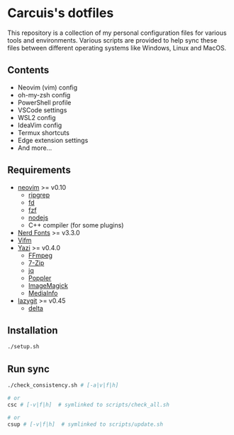 # Carcuis's dotfiles

This repository is a collection of my personal configuration files for various tools and environments.
Various scripts are provided to help sync these files between different operating systems like Windows, Linux and MacOS.

## Contents

* Neovim (vim) config
* oh-my-zsh config
* PowerShell profile
* VSCode settings
* WSL2 config
* IdeaVim config
* Termux shortcuts
* Edge extension settings
* And more...

## Requirements

* [neovim](https://neovim.io/) >= v0.10
  * [ripgrep](https://github.com/BurntSushi/ripgrep)
  * [fd](https://github.com/sharkdp/fd)
  * [fzf](https://github.com/junegunn/fzf)
  * [nodejs](https://nodejs.org/)
  * C++ compiler (for some plugins)
* [Nerd Fonts](https://github.com/ryanoasis/nerd-fonts/releases) >= v3.3.0
* [Vifm](https://vifm.info/)
* [Yazi](https://yazi-rs.github.io/docs/installation) >= v0.4.0
  * [FFmpeg](https://www.ffmpeg.org/)
  * [7-Zip](https://www.7-zip.org/)
  * [jq](https://jqlang.github.io/jq/)
  * [Poppler](https://poppler.freedesktop.org/)
  * [ImageMagick](https://imagemagick.org/)
  * [MediaInfo](https://github.com/MediaArea/MediaInfo)
* [lazygit](https://github.com/jesseduffield/lazygit) >= v0.45
  * [delta](https://github.com/dandavison/delta)

## Installation

```bash
./setup.sh
```

## Run sync

```bash
./check_consistency.sh # [-a|v|f|h]

# or
csc # [-v|f|h]  # symlinked to scripts/check_all.sh

# or
csup # [-v|f|h]  # symlinked to scripts/update.sh
```
